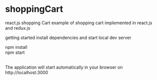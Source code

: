 # shoppingCart

react.js shopping Cart
example of shopping cart implemented in react.js and redux.js


getting started
install dependencies and start local dev server

npm install
<br>
npm start

<br> The application will start automatically in your browser on http://localhost:3000

